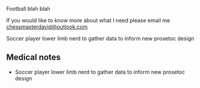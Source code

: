 Football blah blah

If you would like to know more about what I need please email me chessmasterdavid@outlook.com

Soccer player lower limb nerd to gather data to inform new prosetoc design

## Medical notes
- Soccer player lower limb nerd to gather data to inform new prosetoc design



